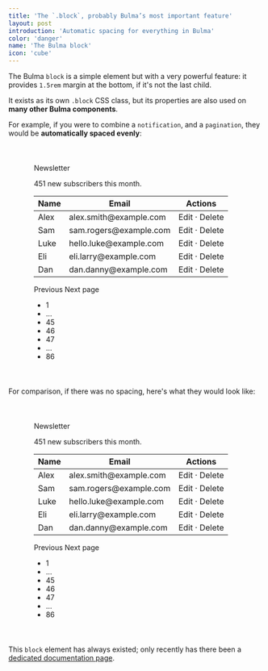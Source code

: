 ```yaml
---
title: 'The `.block`, probably Bulma’s most important feature'
layout: post
introduction: 'Automatic spacing for everything in Bulma'
color: 'danger'
name: 'The Bulma block'
icon: 'cube'
---
```


The Bulma `block` is a simple element but with a very powerful feature: it provides `1.5rem` margin at the bottom, if it's not the last child.

It exists as its own `.block` CSS class, but its properties are also used on **many other Bulma components**.

For example, if you were to combine a `notification`, and a `pagination`, they would be **automatically spaced evenly**:

<div class="block is-size-6" style="margin-left: auto; margin-right: auto; max-width: 80%; padding: 1.5rem;">
  <p class="title">Newsletter</p>

  <div class="notification is-success">
    451 new subscribers this month.
  </div>

  <table class="table is-bordered is-striped is-hoverable is-fullwidth">
    <thead>
      <tr>
        <th>Name</th>
        <th>Email</th>
        <th>Actions</th>
      </tr>
    </thead>
    <tbody>
      <tr>
        <td>Alex</td>
        <td>alex.smith@example.com</td>
        <td><a>Edit</a> · <a>Delete</a></td>
      </tr>
      <tr>
        <td>Sam</td>
        <td>sam.rogers@example.com</td>
        <td><a>Edit</a> · <a>Delete</a></td>
      </tr>
      <tr>
        <td>Luke</td>
        <td>hello.luke@example.com</td>
        <td><a>Edit</a> · <a>Delete</a></td>
      </tr>
      <tr>
        <td>Eli</td>
        <td>eli.larry@example.com</td>
        <td><a>Edit</a> · <a>Delete</a></td>
      </tr>
      <tr>
        <td>Dan</td>
        <td>dan.danny@example.com</td>
        <td><a>Edit</a> · <a>Delete</a></td>
      </tr>
    </tbody>
  </table>

  <nav class="pagination" role="navigation" aria-label="pagination">
    <a class="pagination-previous">Previous</a>
    <a class="pagination-next">Next page</a>
    <ul class="pagination-list ml-0 mt-0">
      <li class="mt-0">
        <a class="pagination-link" aria-label="Goto page 1">1</a>
      </li>
      <li class="mt-0">
        <span class="pagination-ellipsis">&hellip;</span>
      </li>
      <li class="mt-0">
        <a class="pagination-link" aria-label="Goto page 45">45</a>
      </li>
      <li class="mt-0">
        <a class="pagination-link is-current" aria-label="Page 46" aria-current="page">46</a>
      </li>
      <li class="mt-0">
        <a class="pagination-link" aria-label="Goto page 47">47</a>
      </li>
      <li class="mt-0">
        <span class="pagination-ellipsis">&hellip;</span>
      </li>
      <li class="mt-0">
        <a class="pagination-link" aria-label="Goto page 86">86</a>
      </li>
    </ul>
  </nav>
</div>

For comparison, if there was no spacing, here's what they would look like:

<div class="block is-size-6" style="margin-left: auto; margin-right: auto; max-width: 80%; padding: 1.5rem;">
  <p class="title mb-0">Newsletter</p>

  <div class="notification is-success mb-0">
    451 new subscribers this month.
  </div>

  <table class="table is-bordered is-striped is-hoverable is-fullwidth mb-0">
    <thead>
      <tr>
        <th>Name</th>
        <th>Email</th>
        <th>Actions</th>
      </tr>
    </thead>
    <tbody>
      <tr>
        <td>Alex</td>
        <td>alex.smith@example.com</td>
        <td><a>Edit</a> · <a>Delete</a></td>
      </tr>
      <tr>
        <td>Sam</td>
        <td>sam.rogers@example.com</td>
        <td><a>Edit</a> · <a>Delete</a></td>
      </tr>
      <tr>
        <td>Luke</td>
        <td>hello.luke@example.com</td>
        <td><a>Edit</a> · <a>Delete</a></td>
      </tr>
      <tr>
        <td>Eli</td>
        <td>eli.larry@example.com</td>
        <td><a>Edit</a> · <a>Delete</a></td>
      </tr>
      <tr>
        <td>Dan</td>
        <td>dan.danny@example.com</td>
        <td><a>Edit</a> · <a>Delete</a></td>
      </tr>
    </tbody>
  </table>

  <nav class="pagination mb-0" role="navigation" aria-label="pagination">
    <a class="pagination-previous">Previous</a>
    <a class="pagination-next">Next page</a>
    <ul class="pagination-list ml-0 mt-0">
      <li class="mt-0">
        <a class="pagination-link" aria-label="Goto page 1">1</a>
      </li>
      <li class="mt-0">
        <span class="pagination-ellipsis">&hellip;</span>
      </li>
      <li class="mt-0">
        <a class="pagination-link" aria-label="Goto page 45">45</a>
      </li>
      <li class="mt-0">
        <a class="pagination-link is-current" aria-label="Page 46" aria-current="page">46</a>
      </li>
      <li class="mt-0">
        <a class="pagination-link" aria-label="Goto page 47">47</a>
      </li>
      <li class="mt-0">
        <span class="pagination-ellipsis">&hellip;</span>
      </li>
      <li class="mt-0">
        <a class="pagination-link" aria-label="Goto page 86">86</a>
      </li>
    </ul>
  </nav>
</div>

This `block` element has always existed; only recently has there been a <a href="/documentation/elements/block/">dedicated documentation page</a>.
